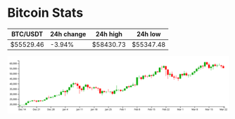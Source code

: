 # Bitcoin Stats

BTC/USDT|24h change|24h high|24h low|
|---|---|---|---|
|$55529.46|-3.94%|$58430.73|$55347.48|

<img src="./chart.svg">
